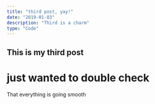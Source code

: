 ```yaml
---
title: "third post, yay!"
date: "2019-01-03"
description: "Third is a charm"
type: "Code"
---
```


## This is my third post

# just wanted to double check

That everything is going smooth
